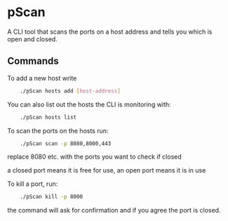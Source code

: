 # pScan
A CLI tool that scans the ports on a host address and tells you which is open and closed. 

## Commands
To add a new host write
```bash
    ./pScan hosts add [host-address]
```
You can also list out the hosts the CLI is monitoring with:
```bash
    ./pScan hosts list
```
To scan the ports on the hosts run:
```bash
    ./pScan scan -p 8080,8000,443
```
replace 8080 etc. with the ports you want to check if closed

a closed port means it is free for use, an open port means it is in use

To kill a port, run:
```bash 
    ./pScan kill -p 8000
```
the command will ask for confirmation and if you agree the port is closed.
